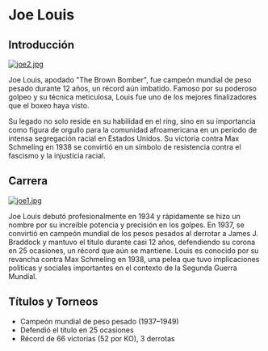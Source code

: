 # Joe Louis

## Introducción
[![joe2.jpg](https://i.postimg.cc/6pLcfNHW/joe2.jpg)](https://postimg.cc/cvCfdPy2)

Joe Louis, apodado "The Brown Bomber", fue campeón mundial de peso pesado durante 12 años, un récord aún imbatido. Famoso por su poderoso golpeo y su técnica meticulosa, Louis fue uno de los mejores finalizadores que el boxeo haya visto. 

Su legado no solo reside en su habilidad en el ring, sino en su importancia como figura de orgullo para la comunidad afroamericana en un período de intensa segregación racial en Estados Unidos. Su victoria contra Max Schmeling en 1938 se convirtió en un símbolo de resistencia contra el fascismo y la injusticia racial.

## Carrera
[![joe1.jpg](https://i.postimg.cc/YSr3XyV1/joe1.jpg)](https://postimg.cc/sML7xK3X)

Joe Louis debutó profesionalmente en 1934 y rápidamente se hizo un nombre por su increíble potencia y precisión en los golpes. En 1937, se convirtió en campeón mundial de los pesos pesados al derrotar a James J. Braddock y mantuvo el título durante casi 12 años, defendiendo su corona en 25 ocasiones, un récord que aún se mantiene. Louis es conocido por su revancha contra Max Schmeling en 1938, una pelea que tuvo implicaciones políticas y sociales importantes en el contexto de la Segunda Guerra Mundial.

## Títulos y Torneos
- Campeón mundial de peso pesado (1937–1949)
- Defendió el título en 25 ocasiones
- Récord de 66 victorias (52 por KO), 3 derrotas

